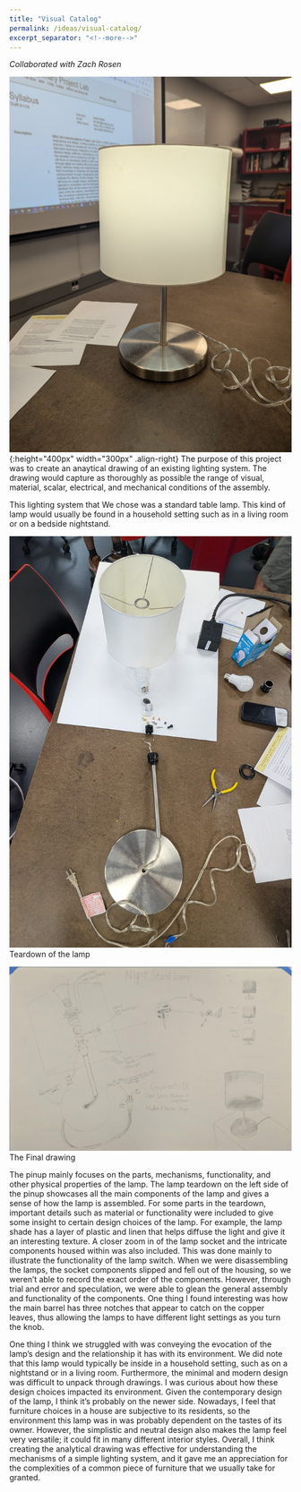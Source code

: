 ```yaml
---
title: "Visual Catalog"
permalink: /ideas/visual-catalog/
excerpt_separator: "<!--more-->"
---
```

*Collaborated with Zach Rosen*

![lamp](/assets/images/lamp.jpg "title"){:height="400px" width="300px" .align-right}
The purpose of this project was to create an anaytical drawing of an existing lighting system. The drawing would capture as thoroughly as possible the range of visual, material, scalar, electrical, and mechanical conditions of the assembly.

This lighting system that We chose was a standard table lamp. This kind of lamp would usually be found in a household setting such as in a living room or on a bedside nightstand.

![lamp-teardown](/assets/images/lamp-teardown.jpg)
Teardown of the lamp

![full-visual-catalog](/assets/images/full-visual-catalog.jpg)
The Final drawing

The pinup mainly focuses on the parts, mechanisms, functionality, and other physical
properties of the lamp. The lamp teardown on the left side of the pinup showcases all the main
components of the lamp and gives a sense of how the lamp is assembled. For some parts in the
teardown, important details such as material or functionality were included to give some insight
to certain design choices of the lamp. For example, the lamp shade has a layer of plastic and
linen that helps diffuse the light and give it an interesting texture. A closer zoom in of the lamp
socket and the intricate components housed within was also included. This was done mainly to
illustrate the functionality of the lamp switch. When we were disassembling the lamps, the
socket components slipped and fell out of the housing, so we weren’t able to record the exact
order of the components. However, through trial and error and speculation, we were able to glean
the general assembly and functionality of the components. One thing I found interesting was how
the main barrel has three notches that appear to catch on the copper leaves, thus allowing the
lamps to have different light settings as you turn the knob.

One thing I think we struggled with was conveying the evocation of the lamp’s design and the
relationship it has with its environment. We did note that this lamp would typically be inside in a
household setting, such as on a nightstand or in a living room. Furthermore, the minimal and
modern design was difficult to unpack through drawings. I was curious about how these design
choices impacted its environment. Given the contemporary design of the lamp, I think it’s
probably on the newer side. Nowadays, I feel that furniture choices in a house are subjective to
its residents, so the environment this lamp was in was probably dependent on the tastes of its
owner. However, the simplistic and neutral design also makes the lamp feel very versatile; it
could fit in many different interior styles. Overall, I think creating the analytical drawing was
effective for understanding the mechanisms of a simple lighting system, and it gave me an
appreciation for the complexities of a common piece of furniture that we usually take for
granted.